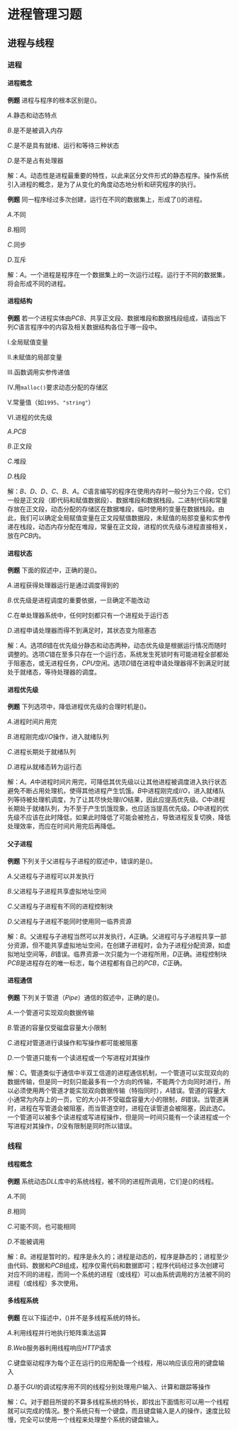 # 进程管理习题

## 进程与线程

### 进程

#### 进程概念

**例题** 进程与程序的根本区别是()。

$A.$静态和动态特点

$B.$是不是被调入内存

$C.$是不是具有就绪、运行和等待三种状态

$D.$是不是占有处理器

解：$A$。动态性是进程最重要的特性，以此来区分文件形式的静态程序。操作系统引入进程的概念，是为了从变化的角度动态地分析和研究程序的执行。

**例题** 同一程序经过多次创建，运行在不同的数据集上，形成了()的进程。

$A.$不同

$B.$相同

$C.$同步

$D.$互斥

解：$A$。一个进程是程序在一个数据集上的一次运行过程。运行于不同的数据集，将会形成不同的进程。

#### 进程结构

**例题** 若一个进程实体由$PCB$、共享正文段、数据堆段和数据栈段组成，请指出下列$C$语言程序中的内容及相关数据结构各位于哪一段中。

Ⅰ.全局赋值变量

Ⅱ.未赋值的局部变量

Ⅲ.函数调用实参传递值

Ⅳ.用`malloc()`要求动态分配的存储区

Ⅴ.常量值（如`1995`、`"string"`）

Ⅵ.进程的优先级

$A.PCB$

$B.$正文段

$C.$堆段

$D.$栈段

解：$B$、$D$、$D$、$C$、$B$、$A$。$C$语言编写的程序在使用内存时一般分为三个段，它们一般是正文段（即代码和赋值数据段）、数据堆段和数据栈段。二进制代码和常量存放在正文段，动态分配的存储区在数据堆段，临时使用的变量在数据栈段。由此，我们可以确定全局赋值变量在正文段赋值数据段，未赋值的局部变量和实参传递在栈段，动态内存分配在堆段，常量在正文段，进程的优先级与进程直接相关，放在$PCB$内。

#### 进程状态

**例题** 下面的叙述中，正确的是()。

$A.$进程获得处理器运行是通过调度得到的

$B.$优先级是进程调度的重要依据，一旦确定不能改动

$C.$在单处理器系统中，任何时刻都只有一个进程处于运行态

$D.$进程申请处理器而得不到满足时，其状态变为阻塞态

解：$A$。选项$B$错在优先级分静态和动态两种，动态优先级是根据运行情况而随时调整的。选项$C$错在至多只存在一个运行态，系统发生死锁时有可能进程全部都处于阻塞态，或无进程任务，$CPU$空闲。选项$D$错在进程申请处理器得不到满足时就处于就绪态，等待处理器的调度。

#### 进程优先级

**例题** 下列选项中，降低进程优先级的合理时机是()。

$A.$进程时间片用完

$B.$进程刚完成$I/O$操作，进入就绪队列

$C.$进程长期处于就绪队列

$D.$进程从就绪态转为运行态

解：$A$。$A$中进程时间片用完，可降低其优先级以让其他进程被调度进入执行状态避免不断占用处理机，使得其他进程产生饥饿。$B$中进程刚完成$I/O$，进入就绪队列等待被处理机调度，为了让其尽快处理$I/O$结果，因此应提高优先级。$C$中进程长期处于就绪队列，为不至于产生饥饿现象，也应适当提高优先级。$D$中进程的优先级不应该在此时降低，如果此时降低了可能会被抢占，导致进程反复切换，降低处理效率，而应在时间片用完后再降低。

#### 父子进程

**例题** 下列关于父进程与子进程的叙述中，错误的是()。

$A.$父进程与子进程可以并发执行

$B.$父进程与子进程共享虚拟地址空间

$C.$父进程与子进程有不同的进程控制块

$D.$父进程与子进程不能同时使用同一临界资源

解：$B$。父进程与子进程当然可以并发执行，$A$正确。父进程可与子进程共享一部分资源，但不能共享虚拟地址空间，在创建子进程时，会为子进程分配资源，如虚拟地址空间等，$B$错误。临界资源一次只能为一个进程所用，$D$正确。进程控制块$PCB$是进程存在的唯一标志，每个进程都有自己的$PCB$，$C$正确。

#### 进程通信

**例题** 下列关于管道（$Pipe$）通信的叙述中，正确的是()。

$A.$一个管道可实现双向数据传输

$B.$管道的容量仅受磁盘容量大小限制

$C.$进程对管道进行读操作和写操作都可能被阻塞

$D.$一个管道只能有一个读进程或一个写进程对其操作

解：$C$。管道类似于通信中半双工信道的进程通信机制，一个管道可以实现双向的数据传输，但是同一时刻只能最多有一个方向的传输，不能两个方向同时进行，所以必须使用两个管道才能实现双向数据传输（特指同时），$A$错误。管道的容量大小通常为内存上的一页，它的大小并不受磁盘容量大小的限制，$B$错误。当管道满时，进程在写管道会被阻塞，而当管道空时，进程在读管道会被阻塞，因此选$C$。一个管道可以被多个读进程或写进程操作，但是同一时间只能有一个读进程或一个写进程对其操作，$D$没有限制是同时所以错误。

### 线程

#### 线程概念

**例题** 系统动态$DLL$库中的系统线程，被不同的进程所调用，它们是()的线程。

$A.$不同

$B.$相同

$C.$可能不同，也可能相同

$D.$不能被调用

解：$B$。进程是暂时的，程序是永久的；进程是动态的，程序是静态的；进程至少由代码、数据和$PCB$组成，程序仅需代码和数据即可；程序代码经过多次创建可对应不同的进程，而同一个系统的进程（或线程）可以由系统调用的方法被不同的进程（或线程）多次使用。

#### 多线程系统

**例题** 在以下描述中，()并不是多线程系统的特长。

$A.$利用线程并行地执行矩阵乘法运算

$B.Web$服务器利用线程响应$HTTP$请求

$C.$键盘驱动程序为每个正在运行的应用配备一个线程，用以响应该应用的键盘输入

$D.$基于$GUI$的调试程序用不同的线程分别处理用户输入、计算和跟踪等操作

解：$C$。对于题目所提的不算多线程系统的特长，即找出下面情形可以用一个线程就可以完成的情况。整个系统只有一个键盘，而且键盘输入是人的操作，速度比较慢，完全可以使用一个线程来处理整个系统的键盘输入。